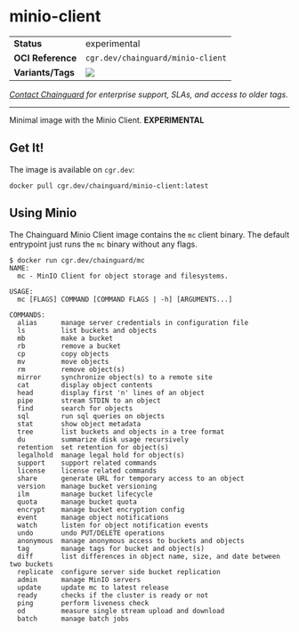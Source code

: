<!--monopod:start-->
# minio-client
| | |
| - | - |
| **Status** | experimental |
| **OCI Reference** | `cgr.dev/chainguard/minio-client` |
| **Variants/Tags** | ![](https://storage.googleapis.com/chainguard-images-build-outputs/summary/minio-client.svg) |

*[Contact Chainguard](https://www.chainguard.dev/chainguard-images) for enterprise support, SLAs, and access to older tags.*

---
<!--monopod:end-->

Minimal image with the Minio Client. **EXPERIMENTAL**

## Get It!

The image is available on `cgr.dev`:

```
docker pull cgr.dev/chainguard/minio-client:latest
```

## Using Minio

The Chainguard Minio Client image contains the `mc` client binary.
The default entrypoint just runs the `mc` binary without any flags.

```shell
$ docker run cgr.dev/chainguard/mc
NAME:
  mc - MinIO Client for object storage and filesystems.

USAGE:
  mc [FLAGS] COMMAND [COMMAND FLAGS | -h] [ARGUMENTS...]

COMMANDS:
  alias      manage server credentials in configuration file
  ls         list buckets and objects
  mb         make a bucket
  rb         remove a bucket
  cp         copy objects
  mv         move objects
  rm         remove object(s)
  mirror     synchronize object(s) to a remote site
  cat        display object contents
  head       display first 'n' lines of an object
  pipe       stream STDIN to an object
  find       search for objects
  sql        run sql queries on objects
  stat       show object metadata
  tree       list buckets and objects in a tree format
  du         summarize disk usage recursively
  retention  set retention for object(s)
  legalhold  manage legal hold for object(s)
  support    support related commands
  license    license related commands
  share      generate URL for temporary access to an object
  version    manage bucket versioning
  ilm        manage bucket lifecycle
  quota      manage bucket quota
  encrypt    manage bucket encryption config
  event      manage object notifications
  watch      listen for object notification events
  undo       undo PUT/DELETE operations
  anonymous  manage anonymous access to buckets and objects
  tag        manage tags for bucket and object(s)
  diff       list differences in object name, size, and date between two buckets
  replicate  configure server side bucket replication
  admin      manage MinIO servers
  update     update mc to latest release
  ready      checks if the cluster is ready or not
  ping       perform liveness check
  od         measure single stream upload and download
  batch      manage batch jobs
```

